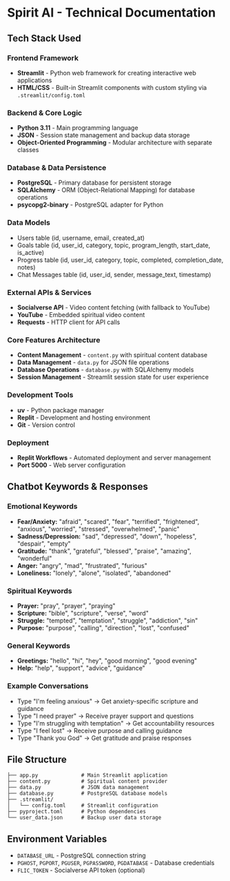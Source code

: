 # Spirit AI - Technical Documentation

## Tech Stack Used

### Frontend Framework
- **Streamlit** - Python web framework for creating interactive web applications
- **HTML/CSS** - Built-in Streamlit components with custom styling via `.streamlit/config.toml`

### Backend & Core Logic
- **Python 3.11** - Main programming language
- **JSON** - Session state management and backup data storage
- **Object-Oriented Programming** - Modular architecture with separate classes

### Database & Data Persistence
- **PostgreSQL** - Primary database for persistent storage
- **SQLAlchemy** - ORM (Object-Relational Mapping) for database operations
- **psycopg2-binary** - PostgreSQL adapter for Python

### Data Models
- Users table (id, username, email, created_at)
- Goals table (id, user_id, category, topic, program_length, start_date, is_active)
- Progress table (id, user_id, category, topic, completed, completion_date, notes)
- Chat Messages table (id, user_id, sender, message_text, timestamp)

### External APIs & Services
- **Socialverse API** - Video content fetching (with fallback to YouTube)
- **YouTube** - Embedded spiritual video content
- **Requests** - HTTP client for API calls

### Core Features Architecture
- **Content Management** - `content.py` with spiritual content database
- **Data Management** - `data.py` for JSON file operations
- **Database Operations** - `database.py` with SQLAlchemy models
- **Session Management** - Streamlit session state for user experience

### Development Tools
- **uv** - Python package manager
- **Replit** - Development and hosting environment
- **Git** - Version control

### Deployment
- **Replit Workflows** - Automated deployment and server management
- **Port 5000** - Web server configuration

## Chatbot Keywords & Responses

### Emotional Keywords
- **Fear/Anxiety:** "afraid", "scared", "fear", "terrified", "frightened", "anxious", "worried", "stressed", "overwhelmed", "panic"
- **Sadness/Depression:** "sad", "depressed", "down", "hopeless", "despair", "empty"
- **Gratitude:** "thank", "grateful", "blessed", "praise", "amazing", "wonderful"
- **Anger:** "angry", "mad", "frustrated", "furious"
- **Loneliness:** "lonely", "alone", "isolated", "abandoned"

### Spiritual Keywords
- **Prayer:** "pray", "prayer", "praying"
- **Scripture:** "bible", "scripture", "verse", "word"
- **Struggle:** "tempted", "temptation", "struggle", "addiction", "sin"
- **Purpose:** "purpose", "calling", "direction", "lost", "confused"

### General Keywords
- **Greetings:** "hello", "hi", "hey", "good morning", "good evening"
- **Help:** "help", "support", "advice", "guidance"

### Example Conversations
- Type "I'm feeling anxious" → Get anxiety-specific scripture and guidance
- Type "I need prayer" → Receive prayer support and questions
- Type "I'm struggling with temptation" → Get accountability resources
- Type "I feel lost" → Receive purpose and calling guidance
- Type "Thank you God" → Get gratitude and praise responses

## File Structure
```
├── app.py              # Main Streamlit application
├── content.py          # Spiritual content provider
├── data.py             # JSON data management
├── database.py         # PostgreSQL database models
├── .streamlit/
│   └── config.toml     # Streamlit configuration
├── pyproject.toml      # Python dependencies
└── user_data.json      # Backup user data storage
```

## Environment Variables
- `DATABASE_URL` - PostgreSQL connection string
- `PGHOST`, `PGPORT`, `PGUSER`, `PGPASSWORD`, `PGDATABASE` - Database credentials
- `FLIC_TOKEN` - Socialverse API token (optional)